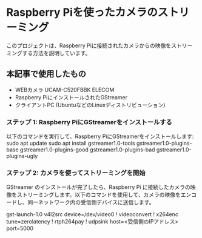 # Raspberry Piを使ったカメラのストリーミング

このプロジェクトは、Raspberry Piに接続されたカメラからの映像をストリーミングする方法を説明しています。

## 本記事で使用したもの
- WEBカメラ UCAM-C520FBBK ELECOM
- Raspberry PiにインストールされたGStreamer
- クライアントPC (UbuntuなどのLinuxディストリビューション)

### ステップ 1: Raspberry PiにGStreamerをインストールする
以下のコマンドを実行して、Raspberry PiにGStreamerをインストールします:
sudo apt update
sudo apt install gstreamer1.0-tools gstreamer1.0-plugins-base gstreamer1.0-plugins-good gstreamer1.0-plugins-bad gstreamer1.0-plugins-ugly

### ステップ 2: カメラを使ってストリーミングを開始
GStreamer のインストールが完了したら、Raspberry Pi に接続したカメラの映像をストリーミングします。以下のコマンドを使用して、カメラの映像をエンコードし、同一ネットワーク内の受信側デバイスに送信します。

gst-launch-1.0 v4l2src device=/dev/video0 ! videoconvert ! x264enc tune=zerolatency ! rtph264pay ! udpsink host=<受信側のIPアドレス> port=5000

